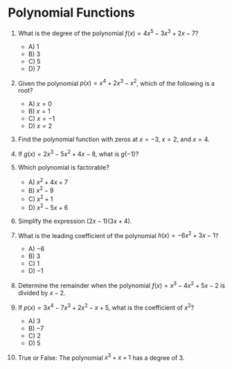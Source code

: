 # Polynomial Functions

1. What is the degree of the polynomial $f(x) = 4x^5 - 3x^3 + 2x - 7$?
   - A) 1
   - B) 3
   - C) 5
   - D) 7

2. Given the polynomial $p(x) = x^4 + 2x^3 - x^2$, which of the following is a root?
   - A) $x = 0$
   - B) $x = 1$
   - C) $x = -1$
   - D) $x = 2$

3. Find the polynomial function with zeros at $x = -3$, $x = 2$, and $x = 4$.

4. If $g(x) = 2x^3 - 5x^2 + 4x - 8$, what is $g(-1)$?

5. Which polynomial is factorable?
   - A) $x^2 + 4x + 7$
   - B) $x^2 - 9$
   - C) $x^2 + 1$
   - D) $x^2 - 5x + 6$

6. Simplify the expression $(2x - 1)(3x + 4)$.

7. What is the leading coefficient of the polynomial $h(x) = -6x^2 + 3x - 1$?
   - A) $-6$
   - B) $3$
   - C) $1$
   - D) $-1$

8. Determine the remainder when the polynomial $f(x) = x^3 - 4x^2 + 5x - 2$ is divided by $x - 2$.

9. If $p(x) = 3x^4 - 7x^3 + 2x^2 - x + 5$, what is the coefficient of $x^2$?
   - A) $3$
   - B) $-7$
   - C) $2$
   - D) $5$

10. True or False: The polynomial $x^3 + x + 1$ has a degree of 3.